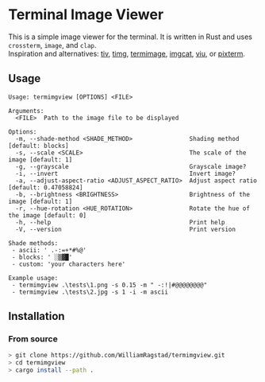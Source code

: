 # Terminal Image Viewer

This is a simple image viewer for the terminal. It is written in Rust and uses `crossterm`, `image`, and `clap`.\
Inspiration and alternatives: [tiv](https://github.com/stefanhaustein/TerminalImageViewer), [timg](https://github.com/hzeller/timg), [termimage](https://github.com/nabijaczleweli/termimage), [imgcat](https://github.com/eddieantonio/imgcat), [viu](https://github.com/atanunq/viu), or [pixterm](https://github.com/eliukblau/pixterm).

## Usage
    
```
Usage: termimgview [OPTIONS] <FILE>

Arguments:
  <FILE>  Path to the image file to be displayed

Options:
  -m, --shade-method <SHADE_METHOD>                Shading method [default: blocks]
  -s, --scale <SCALE>                              The scale of the image [default: 1]
  -g, --grayscale                                  Grayscale image?
  -i, --invert                                     Invert image?
  -a, --adjust-aspect-ratio <ADJUST_ASPECT_RATIO>  Adjust aspect ratio [default: 0.47058824]
  -b, --brightness <BRIGHTNESS>                    Brightness of the image [default: 1]
  -r, --hue-rotation <HUE_ROTATION>                Rotate the hue of the image [default: 0]
  -h, --help                                       Print help
  -V, --version                                    Print version

Shade methods:
 - ascii: ' .-:=+*#%@'
 - blocks: ' ░▒▓█'
 - custom: 'your characters here'

Example usage:
 - termimgview .\tests\1.png -s 0.15 -m " -:!|#@@@@@@@@"
 - termimgview .\tests\2.jpg -s 1 -i -m ascii
```

## Installation

### From source
```bash
> git clone https://github.com/WilliamRagstad/termimgview.git
> cd termimgview
> cargo install --path .
```
